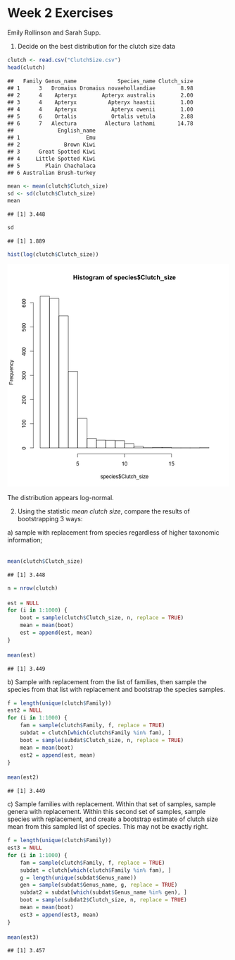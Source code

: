 Week 2 Exercises
============
Emily Rollinson and Sarah Supp. 


1) Decide on the best distribution for the clutch size data


```r
clutch <- read.csv("ClutchSize.csv")
head(clutch)
```

```
##   Family Genus_name             Species_name Clutch_size
## 1      3   Dromaius Dromaius novaehollandiae        8.98
## 2      4    Apteryx        Apteryx australis        2.00
## 3      4    Apteryx          Apteryx haastii        1.00
## 4      4    Apteryx           Apteryx owenii        1.00
## 5      6    Ortalis           Ortalis vetula        2.88
## 6      7   Alectura         Alectura lathami       14.78
##              English_name
## 1                     Emu
## 2              Brown Kiwi
## 3      Great Spotted Kiwi
## 4     Little Spotted Kiwi
## 5        Plain Chachalaca
## 6 Australian Brush-turkey
```

```r
mean <- mean(clutch$Clutch_size)
sd <- sd(clutch$Clutch_size)
mean
```

```
## [1] 3.448
```

```r
sd
```

```
## [1] 1.889
```

```r
hist(log(clutch$Clutch_size))
```

![plot of chunk unnamed-chunk-1](figure/unnamed-chunk-1.png) 

The distribution appears log-normal.

2) Using the statistic <i>mean clutch size</i>, compare the results of bootstrapping 3 ways:  


a) sample with replacement from species regardless of higher taxonomic information; 


```r

mean(clutch$Clutch_size)
```

```
## [1] 3.448
```

```r
n = nrow(clutch)

est = NULL
for (i in 1:1000) {
    boot = sample(clutch$Clutch_size, n, replace = TRUE)
    mean = mean(boot)
    est = append(est, mean)
}

mean(est)
```

```
## [1] 3.449
```


b) Sample with replacement from the list of families, then sample the species from that list with replacement and bootstrap the species samples.


```r
f = length(unique(clutch$Family))
est2 = NULL
for (i in 1:1000) {
    fam = sample(clutch$Family, f, replace = TRUE)
    subdat = clutch[which(clutch$Family %in% fam), ]
    boot = sample(subdat$Clutch_size, n, replace = TRUE)
    mean = mean(boot)
    est2 = append(est, mean)
}

mean(est2)
```

```
## [1] 3.449
```




c) Sample families with replacement.  Within that set of samples, sample genera with replacement.  Within this second set of samples, sample species with replacement, and create a bootstrap estimate of clutch size mean from this sampled list of species.  This may not be exactly right.


```r
f = length(unique(clutch$Family))
est3 = NULL
for (i in 1:1000) {
    fam = sample(clutch$Family, f, replace = TRUE)
    subdat = clutch[which(clutch$Family %in% fam), ]
    g = length(unique(subdat$Genus_name))
    gen = sample(subdat$Genus_name, g, replace = TRUE)
    subdat2 = subdat[which(subdat$Genus_name %in% gen), ]
    boot = sample(subdat2$Clutch_size, n, replace = TRUE)
    mean = mean(boot)
    est3 = append(est3, mean)
}

mean(est3)
```

```
## [1] 3.457
```

